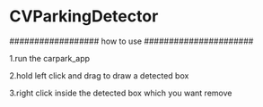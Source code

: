 # CVParkingDetector

################## how to use ######################
 
1.run the carpark_app

2.hold left click and drag to draw a detected box

3.right click inside the detected box which you want remove
